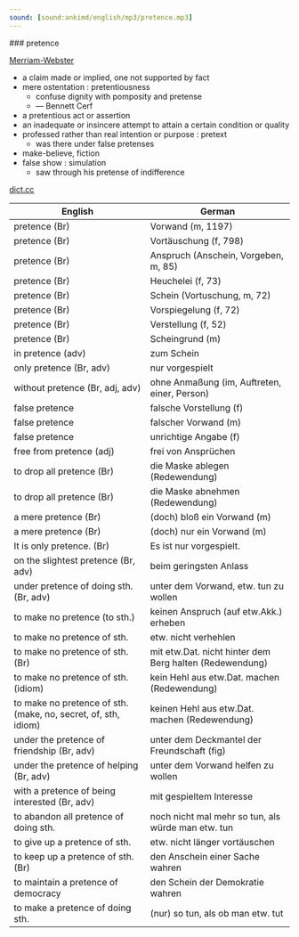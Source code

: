 ```yaml
---
sound: [sound:ankimd/english/mp3/pretence.mp3]
---
```


\### pretence

[Merriam-Webster](https://www.merriam-webster.com/dictionary/pretence)

- a claim made or implied, one not supported by fact
- mere ostentation : pretentiousness
    - confuse dignity with pomposity and pretense
    - — Bennett Cerf
- a pretentious act or assertion
- an inadequate or insincere attempt to attain a certain condition or quality
- professed rather than real intention or purpose : pretext
    - was there under false pretenses
- make-believe, fiction
- false show : simulation
    - saw through his pretense of indifference

[dict.cc](https://www.dict.cc/pretence)

| English        | German       |
| -------------- | ------------ |
| pretence (Br) | Vorwand (m, 1197) |
| pretence (Br) | Vortäuschung (f, 798) |
| pretence (Br) | Anspruch (Anschein, Vorgeben, m, 85) |
| pretence (Br) | Heuchelei (f, 73) |
| pretence (Br) | Schein (Vortuschung, m, 72) |
| pretence (Br) | Vorspiegelung (f, 72) |
| pretence (Br) | Verstellung (f, 52) |
| pretence (Br) | Scheingrund (m) |
| in pretence (adv) | zum Schein |
| only pretence (Br, adv) | nur vorgespielt |
| without pretence (Br, adj, adv) | ohne Anmaßung (im, Auftreten, einer, Person) |
| false pretence | falsche Vorstellung (f) |
| false pretence | falscher Vorwand (m) |
| false pretence | unrichtige Angabe (f) |
| free from pretence (adj) | frei von Ansprüchen |
| to drop all pretence (Br) | die Maske ablegen (Redewendung) |
| to drop all pretence (Br) | die Maske abnehmen (Redewendung) |
| a mere pretence (Br) | (doch) bloß ein Vorwand (m) |
| a mere pretence (Br) | (doch) nur ein Vorwand (m) |
| It is only pretence. (Br) | Es ist nur vorgespielt. |
| on the slightest pretence (Br, adv) | beim geringsten Anlass |
| under pretence of doing sth. (Br, adv) | unter dem Vorwand, etw. tun zu wollen |
| to make no pretence (to sth.) | keinen Anspruch (auf etw.Akk.) erheben |
| to make no pretence of sth. | etw. nicht verhehlen |
| to make no pretence of sth. (Br) | mit etw.Dat. nicht hinter dem Berg halten (Redewendung) |
| to make no pretence of sth. (idiom) | kein Hehl aus etw.Dat. machen (Redewendung) |
| to make no pretence of sth. (make, no, secret, of, sth, idiom) | keinen Hehl aus etw.Dat. machen (Redewendung) |
| under the pretence of friendship (Br, adv) | unter dem Deckmantel der Freundschaft (fig) |
| under the pretence of helping (Br, adv) | unter dem Vorwand helfen zu wollen |
| with a pretence of being interested (Br, adv) | mit gespieltem Interesse |
| to abandon all pretence of doing sth. | noch nicht mal mehr so tun, als würde man etw. tun |
| to give up a pretence of sth. | etw. nicht länger vortäuschen |
| to keep up a pretence of sth. (Br) | den Anschein einer Sache wahren |
| to maintain a pretence of democracy | den Schein der Demokratie wahren |
| to make a pretence of doing sth. | (nur) so tun, als ob man etw. tut |
